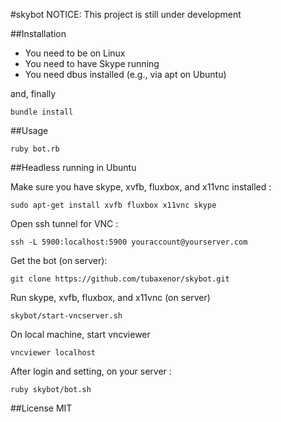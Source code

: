 #skybot
NOTICE: This project is still under development

##Installation

* You need to be on Linux
* You need to have Skype running
* You need dbus installed (e.g., via apt on Ubuntu)

and, finally
```
bundle install
```

##Usage
```
ruby bot.rb
```

##Headless running in Ubuntu

Make sure you have skype, xvfb, fluxbox, and x11vnc installed :
```
sudo apt-get install xvfb fluxbox x11vnc skype
```

Open ssh tunnel for VNC :
```
ssh -L 5900:localhost:5900 youraccount@yourserver.com
```

Get the bot (on server):
```
git clone https://github.com/tubaxenor/skybot.git
```

Run skype, xvfb, fluxbox, and x11vnc (on server)
```
skybot/start-vncserver.sh
```

On local machine, start vncviewer
```
vncviewer localhost
```

After login and setting, on your server :
```
ruby skybot/bot.sh
```

##License
MIT
